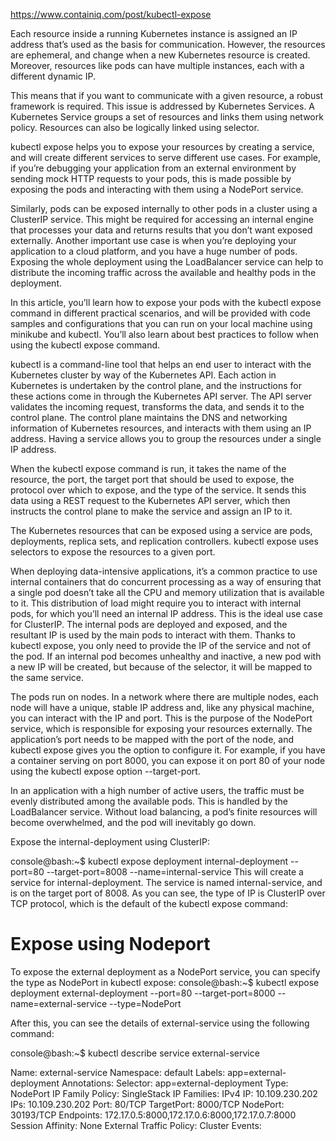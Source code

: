 https://www.containiq.com/post/kubectl-expose

Each resource inside a running Kubernetes instance is assigned an IP address that’s used as the basis for communication. However, the resources are ephemeral, and change when a new Kubernetes resource is created. Moreover, resources like pods can have multiple instances, each with a different dynamic IP.

This means that if you want to communicate with a given resource, a robust framework is required. This issue is addressed by Kubernetes Services. A Kubernetes Service groups a set of resources and links them using network policy. Resources can also be logically linked using selector.

kubectl expose helps you to expose your resources by creating a service, and will create different services to serve different use cases. For example, if you’re debugging your application from an external environment by sending mock HTTP requests to your pods, this is made possible by exposing the pods and interacting with them using a NodePort service.

Similarly, pods can be exposed internally to other pods in a cluster using a ClusterIP service. This might be required for accessing an internal engine that processes your data and returns results that you don’t want exposed externally. Another important use case is when you’re deploying your application to a cloud platform, and you have a huge number of pods. Exposing the whole deployment using the LoadBalancer service can help to distribute the incoming traffic across the available and healthy pods in the deployment.

In this article, you’ll learn how to expose your pods with the kubectl expose command in different practical scenarios, and will be provided with code samples and configurations that you can run on your local machine using minikube and kubectl. You’ll also learn about best practices to follow when using the kubectl expose command.


kubectl is a command-line tool that helps an end user to interact with the Kubernetes cluster by way of the Kubernetes API. Each action in Kubernetes is undertaken by the control plane, and the instructions for these actions come in through the Kubernetes API server. The API server validates the incoming request, transforms the data, and sends it to the control plane. The control plane maintains the DNS and networking information of Kubernetes resources, and interacts with them using an IP address. Having a service allows you to group the resources under a single IP address.

When the kubectl expose command is run, it takes the name of the resource, the port, the target port that should be used to expose, the protocol over which to expose, and the type of the service. It sends this data using a REST request to the Kubernetes API server, which then instructs the control plane to make the service and assign an IP to it.

The Kubernetes resources that can be exposed using a service are pods, deployments, replica sets, and replication controllers. kubectl expose uses selectors to expose the resources to a given port.

When deploying data-intensive applications, it’s a common practice to use internal containers that do concurrent processing as a way of ensuring that a single pod doesn’t take all the CPU and memory utilization that is available to it. This distribution of load might require you to interact with internal pods, for which you’ll need an internal IP address. This is the ideal use case for ClusterIP. The internal pods are deployed and exposed, and the resultant IP is used by the main pods to interact with them. Thanks to kubectl expose, you only need to provide the IP of the service and not of the pod. If an internal pod becomes unhealthy and inactive, a new pod with a new IP will be created, but because of the selector, it will be mapped to the same service.

The pods run on nodes. In a network where there are multiple nodes, each node will have a unique, stable IP address and, like any physical machine, you can interact with the IP and port. This is the purpose of the NodePort service, which is responsible for exposing your resources externally. The application’s port needs to be mapped with the port of the node, and kubectl expose gives you the option to configure it. For example, if you have a container serving on port 8000, you can expose it on port 80 of your node using the kubectl expose option --target-port.

In an application with a high number of active users, the traffic must be evenly distributed among the available pods. This is handled by the LoadBalancer service. Without load balancing, a pod’s finite resources will become overwhelmed, and the pod will inevitably go down.


Expose the internal-deployment using ClusterIP:


console@bash:~$ kubectl expose deployment internal-deployment --port=80 --target-port=8008 --name=internal-service
This will create a service for internal-deployment. The service is named internal-service, and is on the target port of 8008. As you can see, the type of IP is ClusterIP over TCP protocol, which is the default of the kubectl expose command:

# Expose using Nodeport
To expose the external deployment as a NodePort service, you can specify the type as NodePort in kubectl expose:
console@bash:~$ kubectl expose deployment external-deployment --port=80 --target-port=8000 --name=external-service --type=NodePort

After this, you can see the details of external-service using the following command:


console@bash:~$ kubectl describe service external-service

Name:                     external-service
Namespace:                default
Labels:                   app=external-deployment
Annotations:              <none>
Selector:                 app=external-deployment
Type:                     NodePort
IP Family Policy:         SingleStack
IP Families:              IPv4
IP:                       10.109.230.202
IPs:                      10.109.230.202
Port:                     <unset>  80/TCP
TargetPort:               8000/TCP
NodePort:                 <unset>  30193/TCP
Endpoints:                172.17.0.5:8000,172.17.0.6:8000,172.17.0.7:8000
Session Affinity:         None
External Traffic Policy:  Cluster
Events:                   <none>

